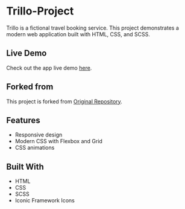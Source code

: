 # Trillo-Project
Trillo is a fictional travel booking service. This project demonstrates a modern web application built with HTML, CSS, and SCSS.
## Live Demo
Check out the app live demo [here](http://127.0.0.1:8080/).

## Forked from
This project is forked from [Original Repository](https://github.com/jonasschmedtmann/advanced-css-course/tree/master/Trillo).

## Features
- Responsive design
- Modern CSS with Flexbox and Grid
- CSS animations

## Built With
- HTML
- CSS
- SCSS
- Iconic Framework Icons